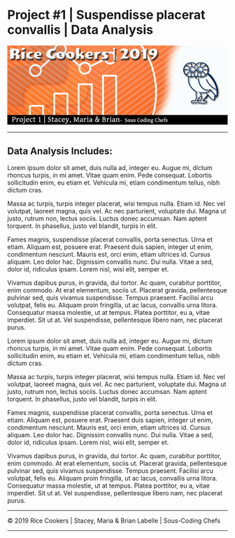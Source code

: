 # Project #1  | Suspendisse placerat convallis | Data Analysis

![hard_solution](Images/rice-cookers-project1.jpg)

- - -

## Data Analysis Includes:

Lorem ipsum dolor sit amet, duis nulla ad, integer eu. Augue mi, dictum rhoncus turpis, in mi amet. Vitae quam enim. Pede consequat. Lobortis sollicitudin enim, eu etiam et. Vehicula mi, etiam condimentum tellus, nibh dictum cras.

Massa ac turpis, turpis integer placerat, wisi tempus nulla. Etiam id. Nec vel volutpat, laoreet magna, quis vel. Ac nec parturient, voluptate dui. Magna ut justo, rutrum non, lectus sociis. Luctus donec accumsan. Nam aptent torquent. In phasellus, justo vel blandit, turpis in elit.

Fames magnis, suspendisse placerat convallis, porta senectus. Urna et etiam. Aliquam est, posuere erat. Praesent duis sapien, integer ut enim, condimentum nesciunt. Mauris est, orci enim, etiam ultrices id. Cursus aliquam. Leo dolor hac. Dignissim convallis nunc. Dui nulla. Vitae a sed, dolor id, ridiculus ipsam. Lorem nisl, wisi elit, semper et.

Vivamus dapibus purus, in gravida, dui tortor. Ac quam, curabitur porttitor, enim commodo. At erat elementum, sociis ut. Placerat gravida, pellentesque pulvinar sed, quis vivamus suspendisse. Tempus praesent. Facilisi arcu volutpat, felis eu. Aliquam proin fringilla, ut ac lacus, convallis urna litora. Consequatur massa molestie, ut at tempus. Platea porttitor, eu a, vitae imperdiet. Sit ut at. Vel suspendisse, pellentesque libero nam, nec placerat purus.

Lorem ipsum dolor sit amet, duis nulla ad, integer eu. Augue mi, dictum rhoncus turpis, in mi amet. Vitae quam enim. Pede consequat. Lobortis sollicitudin enim, eu etiam et. Vehicula mi, etiam condimentum tellus, nibh dictum cras.

Massa ac turpis, turpis integer placerat, wisi tempus nulla. Etiam id. Nec vel volutpat, laoreet magna, quis vel. Ac nec parturient, voluptate dui. Magna ut justo, rutrum non, lectus sociis. Luctus donec accumsan. Nam aptent torquent. In phasellus, justo vel blandit, turpis in elit.

Fames magnis, suspendisse placerat convallis, porta senectus. Urna et etiam. Aliquam est, posuere erat. Praesent duis sapien, integer ut enim, condimentum nesciunt. Mauris est, orci enim, etiam ultrices id. Cursus aliquam. Leo dolor hac. Dignissim convallis nunc. Dui nulla. Vitae a sed, dolor id, ridiculus ipsam. Lorem nisl, wisi elit, semper et.

Vivamus dapibus purus, in gravida, dui tortor. Ac quam, curabitur porttitor, enim commodo. At erat elementum, sociis ut. Placerat gravida, pellentesque pulvinar sed, quis vivamus suspendisse. Tempus praesent. Facilisi arcu volutpat, felis eu. Aliquam proin fringilla, ut ac lacus, convallis urna litora. Consequatur massa molestie, ut at tempus. Platea porttitor, eu a, vitae imperdiet. Sit ut at. Vel suspendisse, pellentesque libero nam, nec placerat purus.



- - -

© 2019 Rice Cookers | Stacey, Maria & Brian Labelle | Sous-Coding Chefs

- - -
